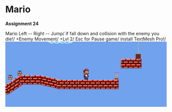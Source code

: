 # Mario
**Assignment 24**

Mario Left -- Right -- Jump/
if fall down and collision with the enemy you die!/
+Enemy Movement/
+Lvl 2/
Esc for Pause game/
install TextMesh Pro!/
![Screen Shot](Capture.JPG)
